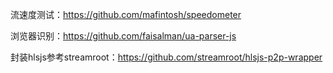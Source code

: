 流速度测试：https://github.com/mafintosh/speedometer

浏览器识别：https://github.com/faisalman/ua-parser-js

封装hlsjs参考streamroot：https://github.com/streamroot/hlsjs-p2p-wrapper